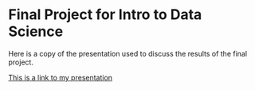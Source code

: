 # Final Project for Intro to Data Science

Here is a copy of the presentation used to discuss the results of the final project. 

[This is a link to my presentation](https://654410409b0741159ea527d0a292cbcd.app.posit.cloud/file_show?path=%2Fcloud%2Fproject%2Fpresentation%2Ffinalprojectyang.pdf)


